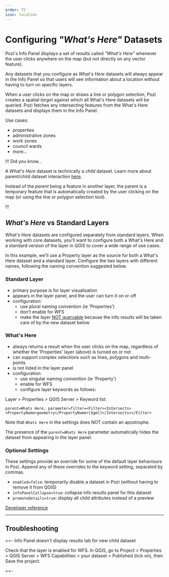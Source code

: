 ```yaml
---
order: 75
icon: location
---
```


# Configuring *"What's Here"* Datasets

Pozi's Info Panel displays a set of results called *"What's Here"* whenever the user clicks anywhere on the map (but not directly on any vector feature).

Any datasets that you configure as *What's Here* datasets will always appear in the Info Panel so that users will see information about a location without having to turn on specific layers.

When a user clicks on the map or draws a line or polygon selection, Pozi creates a spatial *target* against which all What's Here datasets will be queried. Pozi fetches any intersecting features from the What's Here datasets and displays them in the Info Panel.

Use cases:

* properties
* administrative zones
* work zones
* council wards
* more...

!!! Did you know...

A *What's Here* dataset is technically a *child* dataset. Learn more about parent/child dataset interaction [here](./configuring-linked-datasets.md).

Instead of the *parent* being a feature in another layer, the parent is a temporary feature that is automatically created by the user clicking on the map (or using the line or polygon selection tool).

!!!

## *What's Here* vs Standard Layers

*What's Here* datasets are configured separately from standard layers. When working with core datasets, you'll want to configure both a What's Here and a standard version of the layer in QGIS to cover a wide range of use cases.

In this example, we'll use a Property layer as the source for both a What's Here dataset and a standard layer. Configure the two layers with different names, following the naming convention suggested below.

### Standard Layer

- primary purpose is for layer visualisation
- appears in the layer panel, and the user can turn it on or off
- configuration:
  - use plural naming convention (ie 'Properties')
  - don't enable for WFS
  - make the layer [NOT queryable](./configuring-layers/#selectability) because the info results will be taken care of by the new dataset below

### What's Here

- always returns a result when the user clicks on the map, regardless of whether the 'Properties' layer (above) is turned on or not
- can support complex selections such as lines, polygons and multi-points
- is not listed in the layer panel
- configuration:
  - use singular naming convention (ie 'Property')
  - enable for WFS
  - configure layer keywords as follows:

Layer > Properties > QGIS Server > Keyword list:

```
parent=Whats Here, parameter=filter=<Filter><Intersects><PropertyName>geometry</PropertyName>[$gml]</Intersects></Filter>
```

Note that `Whats Here` in the settings does NOT contain an apostrophe.

The presence of the `parent=Whats Here` parameter automatically hides the dataset from appearing in the layer panel.

### Optional Settings

These settings provide an override for some of the default layer behaviours in Pozi. Append any of these overrides to the keyword setting, separated by commas.

* `enabled=false`: temporarily disable a dataset in Pozi (without having to remove it from QGIS)
* `infoPanelCollapse=true`: collapse info results panel for this dataset
* `promoteDetails=true`: display all child attributes instead of a preview

[Developer reference](https://github.com/pozi/PoziApp/blob/master/app/src/config/catalog/KeywordsParser.ts)

---

## Troubleshooting

==- Info Panel doesn't display results tab for new child dataset

Check that the layer is enabled for WFS. In QGIS, go to Project > Properties > QGIS Server > WFS Capabilities > your dataset > Published (tick on), then Save the project.

==-
